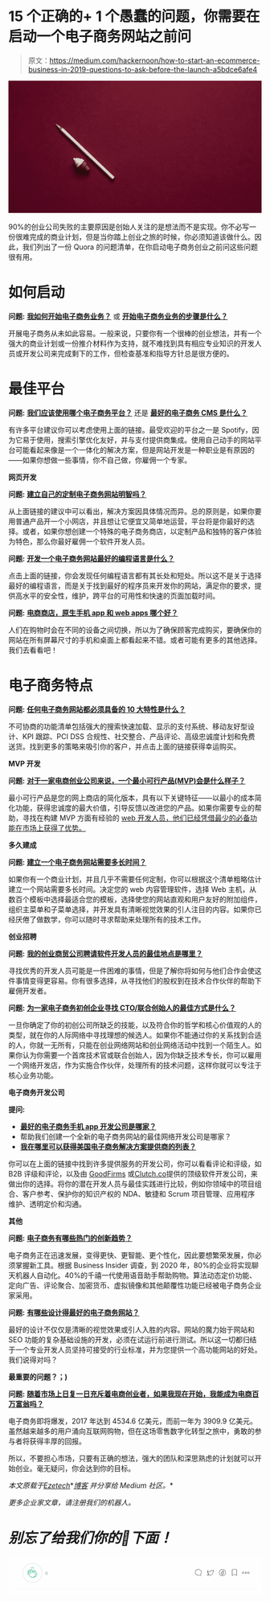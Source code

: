 # 15 个正确的+ 1 个愚蠢的问题，你需要在启动一个电子商务网站之前问

> 原文：<https://medium.com/hackernoon/how-to-start-an-ecommerce-business-in-2019-questions-to-ask-before-the-launch-a5bdce6afe4>

![](img/8ef25852fd879378f6cc3fdc8b082952.png)

90%的创业公司失败的主要原因是创始人关注的是想法而不是实现。你不必写一份很难完成的商业计划，但是当你踏上创业之旅的时候，你必须知道该做什么。因此，我们列出了一份 Quora 的问题清单，在你启动电子商务创业之前问这些问题很有用。

# **如何启动**

**问题:** [**我如何开始电子商务业务？**](https://www.quora.com/How-do-I-start-ecommerce-business) 或 [**开始电子商务业务的步骤是什么？**](https://www.quora.com/What-are-the-steps-to-start-an-eCommerce-business)

开展电子商务从未如此容易。一般来说，只要你有一个很棒的创业想法，并有一个强大的商业计划或一份推介材料作为支持，就不难找到具有相应专业知识的开发人员或开发公司来完成剩下的工作，但检查基准和指导方针总是很方便的。

# **最佳平台**

**问题:** [**我们应该使用哪个电子商务平台？**](https://www.quora.com/Which-eCommerce-platform-should-we-use) 还是 [**最好的电子商务 CMS 是什么？**](https://www.quora.com/What-is-the-best-CMS-for-eCommerce)

有许多平台建议你可以考虑使用上面的链接。最受欢迎的平台之一是 Spotify，因为它易于使用，搜索引擎优化友好，并与支付提供商集成。使用自己动手的网站平台可能看起来像是一个一体化的解决方案，但是网站开发是一种职业是有原因的——如果你想做一些事情，你不自己做，你雇佣一个专家。

**网页开发**

**问题:** [**建立自己的定制电子商务网站明智吗？**](https://www.quora.com/Is-it-wise-to-build-my-own-customized-eCommerce-website-Is-it-a-good-idea-to-pay-a-one-time-fee-of-2-5k-USD-to-start-my-own-website-avoiding-monthly-and-commission-fees-instead-of-going-with-well-known-platforms-like-Shopify)

从上面链接的建议中可以看出，解决方案因具体情况而异。总的原则是，如果你要用普通产品开一个小网店，并且想让它便宜又简单地运营，平台将是你最好的选择。或者，如果你想创建一个特殊的电子商务商店，以定制产品和独特的客户体验为特色，那么你最好雇佣一个软件开发人员。

**问题:** [**开发一个电子商务网站最好的编程语言是什么？**](https://www.quora.com/What-is-the-best-programming-language-to-develop-an-eCommerce-website)

点击上面的链接，你会发现任何编程语言都有其长处和短处。所以这不是关于选择最好的编程语言，而是关于找到最好的程序员来开发你的网站，满足你的要求，提供高水平的安全性，维护，跨平台的可用性和快速的页面加载时间。

**问题:** [**电商商店，原生手机 app 和 web apps 哪个好？**](https://www.quora.com/What-is-better-for-e-commerce-stores-native-mobile-apps-or-web-apps)

人们在购物时会在不同的设备之间切换，所以为了确保顾客完成购买，要确保你的网站在所有屏幕尺寸的手机和桌面上都看起来不错。或者可能有更多的其他选择。我们去看看吧！

# **电子商务特点**

**问题:** [**任何电子商务网站都必须具备的 10 大特性是什么？**](https://www.quora.com/What-top-10-features-are-a-must-for-any-ecommerce-site)

不可协商的功能清单包括强大的搜索快速加载、显示的支付系统、移动友好型设计、KPI 跟踪、PCI DSS 合规性、社交整合、产品评论、高级忠诚度计划和免费送货。找到更多的策略来吸引你的客户，并点击上面的链接获得幸运购买。

**MVP 开发**

**问题:** [**对于一家电商创业公司来说，一个最小可行产品(MVP)会是什么样子？**](https://www.quora.com/What-would-a-minimum-viable-product-MVP-look-like-for-a-ecommerce-startup)

最小可行产品是您的网上商店的简化版本，具有以下关键特征——以最小的成本简化功能，获得忠诚度的最大价值，引导反馈以改进您的产品。如果你需要专业的帮助，寻找在构建 MVP 方面有经验的 [web 开发人员，他们已经凭借最少的必备功能在市场上获得了优势。](https://eze.tech/mvp-development/)

**多久建成**

**问题:** [**建立一个电子商务网站需要多长时间？**](https://www.quora.com/How-long-does-it-take-to-build-an-ecommerce-website)

如果你有一个商业计划，并且几乎不需要任何定制，你可以根据这个清单粗略估计建立一个网站需要多长时间。决定您的 web 内容管理软件，选择 Web 主机，从数百个模板中选择最适合您的模板，选择使您的网站直观和用户友好的附加组件，组织主菜单和子菜单选择，并开发具有清晰视觉效果的引人注目的内容。如果你已经厌倦了做数学，你可以随时寻求帮助来处理所有的技术工作。

**创业招聘**

**问题:** [**我的创业商贸公司聘请软件开发人员的最佳地点是哪里？**](https://www.quora.com/What-is-the-best-place-to-hire-software-developers-for-my-start-up-commerce-company/answer/Oleksii-Shevchenko-1)

寻找优秀的开发人员可能是一件困难的事情，但是了解你将如何与他们合作会使这件事情变得更容易。你有很多选择，从寻找他们的股权到在技术合作伙伴的帮助下雇佣开发者。

**问题:** [**为一家电子商务初创企业寻找 CTO/联合创始人的最佳方式是什么？**](https://www.quora.com/What-is-the-best-way-to-find-a-CTO-co-founder-for-an-e-commerce-start-up)

一旦你确定了你的初创公司所缺乏的技能，以及符合你的哲学和核心价值观的人的类型，就在你的人际网络中寻找理想的候选人。如果你不能通过你的关系找到合适的人，你就一无所有，只能在创业网络网站和创业网络活动中找到一个陌生人。如果你认为你需要一个首席技术官或联合创始人，因为你缺乏技术专长，你可以雇用一个网络开发店，作为实施合作伙伴，处理所有的技术问题，这样你就可以专注于核心业务功能。

**电子商务开发公司**

**提问:**

*   [**最好的电子商务手机 app 开发公司是哪家？**](https://www.quora.com/Which-company-is-an-expert-in-mobile-app-development-technology)
*   帮助我们创建一个全新的电子商务网站的最佳网络开发公司是哪家？
*   [**我在哪里可以获得美国电子商务解决方案提供商的列表？**](https://www.quora.com/Where-can-I-get-a-List-of-eCommerce-solution-providers-in-US)

你可以在上面的链接中找到许多提供服务的开发公司，你可以看看评论和评级，如 B2B 评级和评论，以及由 [GoodFirms](https://www.goodfirms.co/) 或[Clutch.co](https://clutch.co/)提供的顶级软件开发公司，来做出你的选择。将你的潜在开发人员与最佳实践进行比较，例如你领域中的项目组合、客户参考、保护你的知识产权的 NDA、敏捷和 Scrum 项目管理、应用程序维护、透明定价和沟通。

**其他**

**问题:** [**电子商务有哪些热门的创新趋势？**](https://www.quora.com/What-are-some-hot-innovation-trends-in-ecommerce)

电子商务正在迅速发展，变得更快、更智能、更个性化，因此要想繁荣发展，你必须掌握新工具。根据 Business Insider 调查，到 2020 年，80%的企业将实现聊天机器人自动化。40%的千禧一代使用语音助手帮助购物。算法动态定价功能、定向广告、评论聚合、加密货币、虚拟镜像和其他颠覆性功能已经被电子商务企业家采用。

**问题:** [**有哪些设计得最好的电子商务网站？**](https://www.quora.com/What-are-some-of-the-best-designed-ecommerce-websites)

最好的设计不仅仅是清晰的视觉效果或引人入胜的内容。网站的魔力始于网站和 SEO 功能的复杂基础设施的开发，必须在试运行前进行测试。所以这一切都归结于一个专业开发人员坚持可接受的行业标准，并为您提供一个高功能网站的好处。我们说得对吗？

**最重要的问题？；)**

**问题:** [**随着市场上日复一日充斥着电商创业者，如果我现在开始，我能成为电商百万富翁吗？**](https://www.quora.com/With-the-market-being-flooded-with-ecommerce-entrepreneurs-day-after-day-in-2016-will-I-be-able-to-become-an-ecommerce-millionaire-if-I-start-now)

电子商务即将爆发，2017 年达到 4534.6 亿美元，而前一年为 3909.9 亿美元。虽然越来越多的用户涌向互联网购物，但在这场零售数字化转型之旅中，勇敢的参与者将获得丰厚的回报。

所以，不要担心市场，只要有正确的想法，强大的团队和深思熟虑的计划就可以开始创业。毫无疑问，你会达到你的目标。

*本文原载于*[*Ezetech*](https://eze.tech/)*[*博客*](https://eze.tech/blog/how-to-start-an-ecommerce-business-in-2019-questions-to-ask-before-the-launch/) *并分享给 Medium 社区。**

*更多企业家文章，请注册我们的机器人。*

# *别忘了给我们你的👏下面！*

*![](img/69c91c03767e4af594c17c90a013c380.png)*